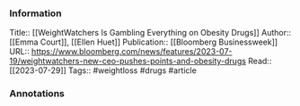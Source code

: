 
### Information
Title:: [[WeightWatchers Is Gambling Everything on Obesity Drugs]]
Author:: [[Emma Court]], [[Ellen Huet]]
Publication:: [[Bloomberg Businessweek]]
URL:: https://www.bloomberg.com/news/features/2023-07-19/weightwatchers-new-ceo-pushes-points-and-obesity-drugs
Read:: [[2023-07-29]]
Tags:: #weightloss #drugs 
#article

### Annotations
